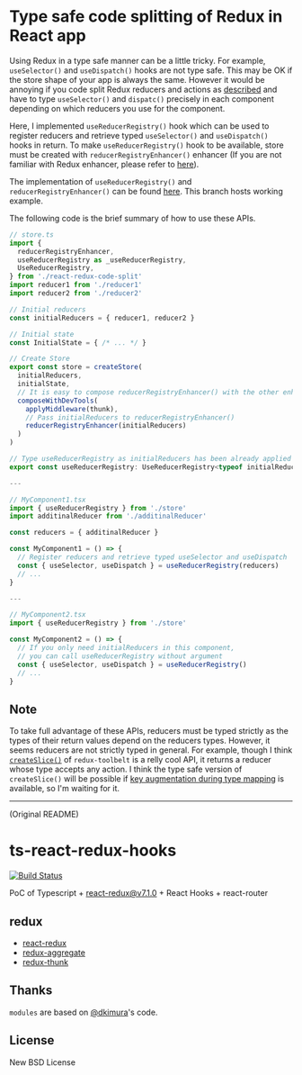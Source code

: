 # Type safe code splitting of Redux in React app

Using Redux in a type safe manner can be a little tricky.
For example, `useSelector()` and `useDispatch()` hooks are not type safe.
This may be OK if the store shape of your app is always the same.
However it would be annoying if you code split Redux reducers and actions as [described](https://redux.js.org/recipes/code-splitting) and have to type `useSelector()` and `dispatc()` precisely in each component depending on which reducers you use for the component.

Here, I implemented `useReducerRegistry()` hook which can be used to register reducers and retrieve typed `useSelector()` and `useDispatch()` hooks in return.
To make `useReducerRegistry()` hook to be available, store must be created with `reducerRegistryEnhancer()` enhancer (If you are not familiar with Redux enhancer, please refer to [here](https://redux.js.org/recipes/configuring-your-store/#extending-redux-functionality)).

The implementation of `useReducerRegistry()` and `reducerRegistryEnhancer()` can be found [here](src/react-redux-code-split.ts).
This branch hosts working example.

The following code is the brief summary of how to use these APIs.

```ts
// store.ts
import {
  reducerRegistryEnhancer,
  useReducerRegistry as _useReducerRegistry,
  UseReducerRegistry,
} from './react-redux-code-split'
import reducer1 from './reducer1'
import reducer2 from './reducer2'

// Initial reducers
const initialReducers = { reducer1, reducer2 }

// Initial state
const InitialState = { /* ... */ }

// Create Store
export const store = createStore(
  initialReducers,
  initialState,
  // It is easy to compose reducerRegistryEnhancer() with the other enhancers
  composeWithDevTools(
    applyMiddleware(thunk),
    // Pass initialReducers to reducerRegistryEnhancer()
    reducerRegistryEnhancer(initialReducers)
  )
)

// Type useReducerRegistry as initialReducers has been already applied to the store
export const useReducerRegistry: UseReducerRegistry<typeof initialReducers> = _useReducerRegistry

---

// MyComponent1.tsx
import { useReducerRegistry } from './store'
import additinalReducer from './additinalReducer'

const reducers = { additinalReducer }

const MyComponent1 = () => {
  // Register reducers and retrieve typed useSelector and useDispatch
  const { useSelector, useDispatch } = useReducerRegistry(reducers)
  // ...
}

---

// MyComponent2.tsx
import { useReducerRegistry } from './store'

const MyComponent2 = () => {
  // If you only need initialReducers in this component,
  // you can call useReducerRegistry without argument
  const { useSelector, useDispatch } = useReducerRegistry()
  // ...
}
```

## Note

To take full advantage of these APIs, reducers must be typed strictly as the types of their return values depend on the reducers types.
However, it seems reducers are not strictly typed in general.
For example, though I think [`createSlice()`](https://redux-toolkit.js.org/api/createSlice) of `redux-toolbelt` is a relly cool API, it returns a reducer whose type accepts any action.
I think the type safe version of `createSlice()` will be possible if [key augmentation during type mapping](https://github.com/microsoft/TypeScript/issues/12754) is available, so I'm waiting for it.

---

(Original README)

# ts-react-redux-hooks

[![Build Status](https://travis-ci.org/heavenshell/ts-react-redux-hooks.svg?branch=master)](https://travis-ci.org/heavenshell/ts-react-redux-hooks)

PoC of Typescript + react-redux@v7.1.0 + React Hooks + react-router

## redux

- [react-redux](https://github.com/reduxjs/react-redux)
- [redux-aggregate](https://github.com/takefumi-yoshii/redux-aggregate)
- [redux-thunk](https://github.com/reduxjs/redux-thunk)

## Thanks

`modules` are based on [@dkimura](https://github.com/dkimura)'s code.

## License

New BSD License

